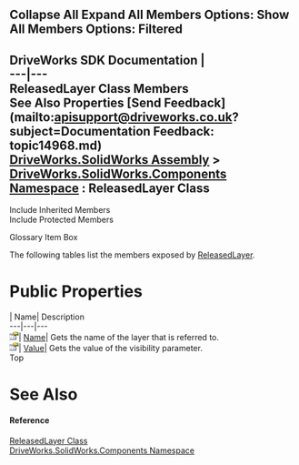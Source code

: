        

 Collapse All Expand All  Members Options: Show All  Members Options: Filtered   
---  
DriveWorks SDK Documentation  |   
---|---  
ReleasedLayer Class Members   
See Also Properties [Send Feedback](mailto:apisupport@driveworks.co.uk?subject=Documentation Feedback: topic14968.md)  
[DriveWorks.SolidWorks Assembly](topic13342.md) > [DriveWorks.SolidWorks.Components Namespace](topic13925.md) : ReleasedLayer Class  
---  
  
Include Inherited Members    
Include Protected Members  


Glossary Item Box

The following tables list the members exposed by [ReleasedLayer](topic14968.md).

# Public Properties

| Name| Description  
---|---|---  
![Public Property](dotnetimages/publicProperty.gif)| [Name](topic14974.md)| Gets the name of the layer that is referred to.   
![Public Property](dotnetimages/publicProperty.gif)| [Value](topic14975.md)| Gets the value of the visibility parameter.   
Top

# See Also

#### Reference

[ReleasedLayer Class](topic14968.md)   
[DriveWorks.SolidWorks.Components Namespace](topic13925.md)


